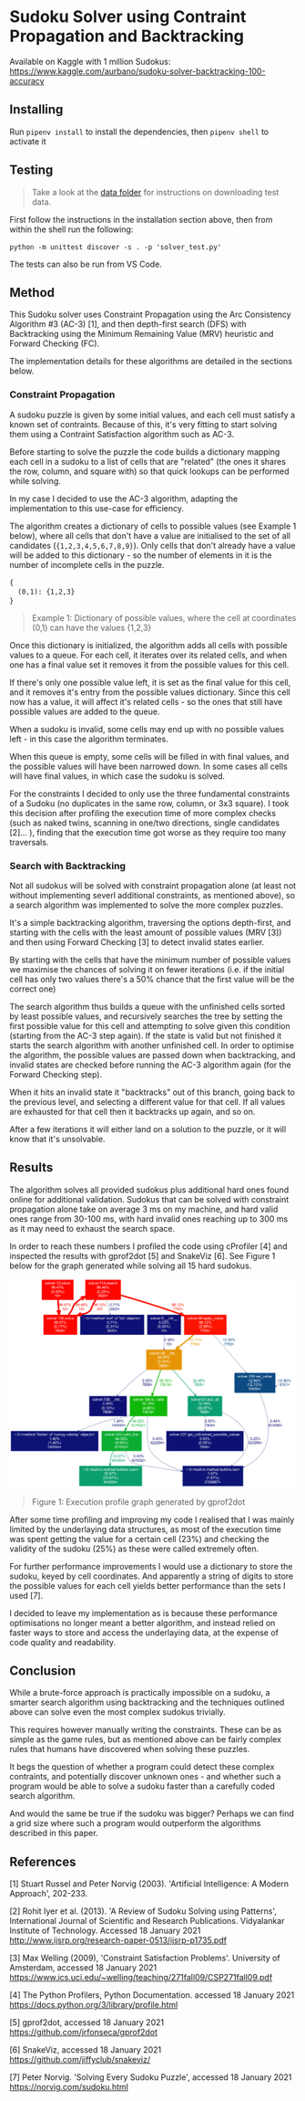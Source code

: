 # Sudoku Solver using Contraint Propagation and Backtracking

Available on Kaggle with 1 million Sudokus: https://www.kaggle.com/aurbano/sudoku-solver-backtracking-100-accuracy

## Installing

Run `pipenv install` to install the dependencies, then `pipenv shell` to activate it

## Testing

> Take a look at the [data folder](./data) for instructions on downloading test data.

First follow the instructions in the installation section above, then from within the shell run the following:

```
python -m unittest discover -s . -p 'solver_test.py'
```

The tests can also be run from VS Code.

## Method

This Sudoku solver uses Constraint Propagation using the Arc Consistency Algorithm #3 (AC-3) [1], and then depth-first search (DFS) with Backtracking using the Minimum Remaining Value (MRV) heuristic and Forward Checking (FC).

The implementation details for these algorithms are detailed in the sections below.

### Constraint Propagation

A sudoku puzzle is given by some initial values, and each cell must satisfy a known set of contraints. Because of this, it's very fitting to start solving them using a Contraint Satisfaction algorithm such as AC-3.

Before starting to solve the puzzle the code builds a dictionary mapping each cell in a sudoku to a list of cells that are "related" (the ones it shares the row, column, and square with) so that quick lookups can be performed while solving.

In my case I decided to use the AC-3 algorithm, adapting the implementation to this use-case for efficiency.

The algorithm creates a dictionary of cells to possible values (see Example 1 below), where all cells that don't have a value are initialised to the set of all candidates (`{1,2,3,4,5,6,7,8,9}`). Only cells that don't already have a value will be added to this dictionary - so the number of elements in it is the number of incomplete cells in the puzzle.

```
{
  (0,1): {1,2,3}
}
```

> Example 1: Dictionary of possible values, where the cell at coordinates (0,1) can have the values {1,2,3}

Once this dictionary is initialized, the algorithm adds all cells with possible values to a queue. For each cell, it iterates over its related cells, and when one has a final value set it removes it from the possible values for this cell.

If there's only one possible value left, it is set as the final value for this cell, and it removes it's entry from the possible values dictionary. Since this cell now has a value, it will affect it's related cells - so the ones that still have possible values are added to the queue.

When a sudoku is invalid, some cells may end up with no possible values left - in this case the algorithm terminates.

When this queue is empty, some cells will be filled in with final values, and the possible values will have been narrowed down. In some cases all cells will have final values, in which case the sudoku is solved.

For the constraints I decided to only use the three fundamental constraints of a Sudoku (no duplicates in the same row, column, or 3x3 square). I took this decision after profiling the execution time of more complex checks (such as naked twins, scanning in one/two directions, single candidates [2]... ), finding that the execution time got worse as they require too many traversals.

### Search with Backtracking

Not all sudokus will be solved with constraint propagation alone (at least not without implementing severl additional constraints, as mentioned above), so a search algorithm was implemented to solve the more complex puzzles.

It's a simple backtracking algorithm, traversing the options depth-first, and starting with the cells with the least amount of possible values (MRV [3]) and then using Forward Checking [3] to detect invalid states earlier.

By starting with the cells that have the minimum number of possible values we maximise the chances of solving it on fewer iterations (i.e. if the initial cell has only two values there's a 50% chance that the first value will be the correct one)

The search algorithm thus builds a queue with the unfinished cells sorted by least possible values, and recursively searches the tree by setting the first possible value for this cell and attempting to solve given this condition (starting from the AC-3 step again). If the state is valid but not finished it starts the search algorithm with another unfinished cell. In order to optimise the algorithm, the possible values are passed down when backtracking, and invalid states are checked before running the AC-3 algorithm again (for the Forward Checking step).

When it hits an invalid state it "backtracks" out of this branch, going back to the previous level, and selecting a different value for that cell. If all values are exhausted for that cell then it backtracks up again, and so on.

After a few iterations it will either land on a solution to the puzzle, or it will know that it's unsolvable.

## Results

The algorithm solves all provided sudokus plus additional hard ones found online for additional validation. Sudokus that can be solved with constraint propagation alone take on average 3 ms on my machine, and hard valid ones range from 30-100 ms, with hard invalid ones reaching up to 300 ms as it may need to exhaust the search space.

In order to reach these numbers I profiled the code using cProfiler [4] and inspected the results with gprof2dot [5] and SnakeViz [6]. See Figure 1 below for the graph generated while solving all 15 hard sudokus.

![Execution profile graph generated by gprof2dot](profile_graph.png)

> Figure 1: Execution profile graph generated by gprof2dot

After some time profiling and improving my code I realised that I was mainly limited by the underlaying data structures, as most of the execution time was spent getting the value for a certain cell (23%) and checking the validity of the sudoku (25%) as these were called extremely often.

For further performance improvements I would use a dictionary to store the sudoku, keyed by cell coordinates. And apparently a string of digits to store the possible values for each cell yields better performance than the sets I used [7].

I decided to leave my implementation as is because these performance optimisations no longer meant a better algorithm, and instead relied on faster ways to store and access the underlaying data, at the expense of code quality and readability.

## Conclusion

While a brute-force approach is practically impossible on a sudoku, a smarter search algorithm using backtracking and the techniques outlined above can solve even the most complex sudokus trivially.

This requires however manually writing the constraints. These can be as simple as the game rules, but as mentioned above can be fairly complex rules that humans have discovered when solving these puzzles.

It begs the question of whether a program could detect these complex contraints, and potentially discover unknown ones - and whether such a program would be able to solve a sudoku faster than a carefully coded search algorithm.

And would the same be true if the sudoku was bigger? Perhaps we can find a grid size where such a program would outperform the algorithms described in this paper.

## References

[1] Stuart Russel and Peter Norvig (2003). 'Artificial Intelligence: A Modern Approach', 202-233.

[2] Rohit Iyer et al. (2013). 'A Review of Sudoku Solving using Patterns', International Journal of Scientific and Research Publications. Vidyalankar Institute of Technology. Accessed 18 January 2021 <http://www.ijsrp.org/research-paper-0513/ijsrp-p1735.pdf>

[3] Max Welling (2009), 'Constraint Satisfaction Problems'. University of Amsterdam, accessed 18 January 2021 <https://www.ics.uci.edu/~welling/teaching/271fall09/CSP271fall09.pdf>

[4] The Python Profilers, Python Documentation. accessed 18 January 2021 <https://docs.python.org/3/library/profile.html>

[5] gprof2dot, accessed 18 January 2021 <https://github.com/jrfonseca/gprof2dot>

[6] SnakeViz, accessed 18 January 2021 <https://github.com/jiffyclub/snakeviz/>

[7] Peter Norvig. 'Solving Every Sudoku Puzzle', accessed 18 January 2021 <https://norvig.com/sudoku.html>
